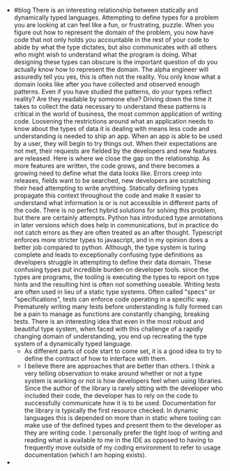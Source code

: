 - #blog There is an interesting relationship between statically and dynamically typed languages. Attempting to define types for a problem you are looking at can feel like a fun, or frustrating, puzzle. When you figure out how to represent the domain of the problem, you now have code that not only holds you accountable in the rest of your code to abide by what the type dictates, but also communicates with all others who might wish to understand what the program is doing. What designing these types can obscure is the important question of do you actually know how to represent the domain. The alpha engineer will assuredly tell you yes, this is often not the reality. You only know what a domain looks like after you have collected and observed enough patterns. Even if you have studied the patterns, do your types reflect reality? Are they readable by someone else? Driving down the time it takes to collect the data necessary to understand these patterns is critical in the world of business, the most common application of writing code. Loosening the restrictions around what an application needs to know about the types of data it is dealing with means less code and understanding is needed to ship an app. When an app is able to be used by a user, they will begin to try things out. When their expectations are not met, their requests are fielded by the developers and new features are released. Here is where we close the gap on the relationship. As more features are written, the code grows, and there becomes a growing need to define what the data looks like. Errors creep into releases, fields want to be searched, new developers are scratching their head attempting to write anything. Statically defining types propagate this context throughout the code and make it easier to understand what information is or is not accessible in different parts of the code. There is no perfect hybrid solutions for solving this problem, but there are certainly attempts. Python has introduced type annotations in later versions which does help in communications, but in practice do not catch errors as they are often treated as an after thought. Typescript enforces more stricter types to javascript, and in my opinion does a better job compared to python. Although, the type system is turing complete and leads to exceptionally confusing type definitions as developers struggle in attempting to define their data domain. These confusing types put incredible burden on developer tools. since the types are programs, the tooling is executing the types to report on type hints and the resulting hint is often not something useable. Writing tests are often used in lieu of a static type systems. Often called "specs" or "specifications", tests can enforce code operating in a specific way. Prematurely writing many tests before understanding is fully formed can be a pain to manage as functions are constantly changing, breaking tests. There is an interesting idea that even in the most robust and beautiful type system, when faced with this challenge of a rapidly changing domain of understanding, you end up recreating the type system of a dynamically typed language.
	- As different parts of code start to come set, it is a good idea to try to define the contract of how to interface with them.
	- I believe there are approaches that are better than others. I think a very telling observation to make around whether or not a type system is working or not is how developers feel when using libraries. Since the author of the library is rarely sitting with the developer who included their code, the developer has to rely on the code to successfully communicate how it is to be used. Documentation for the library is typically the first resource checked. In dynamic languages this is depended on more than in static where tooling can make use of the defined types and present them to the developer as they are writing code. I personally prefer the tight loop of writing and reading what is available to me in the IDE as opposed to having to frequently move outside of my coding environment to refer to usage documentation (which I am hoping exists).
-